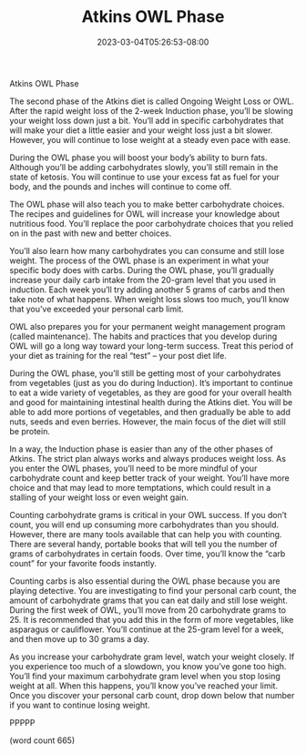 ﻿---
title: "Atkins OWL Phase"
date: 2023-03-04T05:26:53-08:00
description: "Text Tips for Web Success"
featured_image: "/images/Text.jpg"
tags: ["Text"]
---

Atkins OWL Phase

The second phase of the Atkins diet is called Ongoing Weight Loss or OWL. After the rapid weight loss of the 2-week Induction phase, you’ll be slowing your weight loss down just a bit. You’ll add in specific carbohydrates that will make your diet a little easier and your weight loss just a bit slower. However, you will continue to lose weight at a steady even pace with ease. 

During the OWL phase you will boost your body’s ability to burn fats. Although you’ll be adding carbohydrates slowly, you’ll still remain in the state of ketosis. You will continue to use your excess fat as fuel for your body, and the pounds and inches will continue to come off.

The OWL phase will also teach you to make better carbohydrate choices. The recipes and guidelines for OWL will increase your knowledge about nutritious food. You’ll replace the poor carbohydrate choices that you relied on in the past with new and better choices.

You’ll also learn how many carbohydrates you can consume and still lose weight. The process of the OWL phase is an experiment in what your specific body does with carbs. During the OWL phase, you’ll gradually increase your daily carb intake from the 20-gram level that you used in induction. Each week you’ll try adding another 5 grams of carbs and then take note of what happens. When weight loss slows too much, you’ll know that you’ve exceeded your personal carb limit.

OWL also prepares you for your permanent weight management program (called maintenance). The habits and practices that you develop during OWL will go a long way toward your long-term success. Treat this period of your diet as training for the real “test” – your post diet life.

During the OWL phase, you’ll still be getting most of your carbohydrates from vegetables (just as you do during Induction). It’s important to continue to eat a wide variety of vegetables, as they are good for your overall health and good for maintaining intestinal health during the Atkins diet. You will be able to add more portions of vegetables, and then gradually be able to add nuts, seeds and even berries. However, the main focus of the diet will still be protein. 

In a way, the Induction phase is easier than any of the other phases of Atkins. The strict plan always works and always produces weight loss. As you enter the OWL phases, you’ll need to be more mindful of your carbohydrate count and keep better track of your weight. You’ll have more choice and that may lead to more temptations, which could result in a stalling of your weight loss or even weight gain.

Counting carbohydrate grams is critical in your OWL success. If you don’t count, you will end up consuming more carbohydrates than you should. However, there are many tools available that can help you with counting. There are several handy, portable books that will tell you the number of grams of carbohydrates in certain foods. Over time, you’ll know the “carb count” for your favorite foods instantly.

Counting carbs is also essential during the OWL phase because you are playing detective. You are investigating to find your personal carb count, the amount of carbohydrate grams that you can eat daily and still lose weight. During the first week of OWL, you’ll move from 20 carbohydrate grams to 25. It is recommended that you add this in the form of more vegetables, like asparagus or cauliflower. You’ll continue at the 25-gram level for a week, and then move up to 30 grams a day. 

As you increase your carbohydrate gram level, watch your weight closely. If you experience too much of a slowdown, you know you’ve gone too high. You’ll find your maximum carbohydrate gram level when you stop losing weight at all. When this happens, you’ll know you’ve reached your limit. Once you discover your personal carb count, drop down below that number if you want to continue losing weight.

PPPPP

(word count 665)
